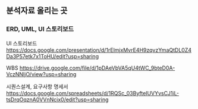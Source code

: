 ## 분석자료 올리는 곳

### ERD, UML, UI 스토리보드 

UI 스토리보드 https://docs.google.com/presentation/d/1rElmjxMvrE4H9zqvzYmaQtDL0Z4Da3P57etk7x1ToHU/edit?usp=sharing

WBS https://drive.google.com/file/d/1pDAeVbVA5qU4tWC_9bteD0A-VczNNIjO/view?usp=sharing

시퀀스설계, 요구사항 명세서 https://docs.google.com/spreadsheets/d/1RQSc_03ByfteIUVYvsCJ1iL-tsDrqOqznA0VVnNcix0/edit?usp=sharing

